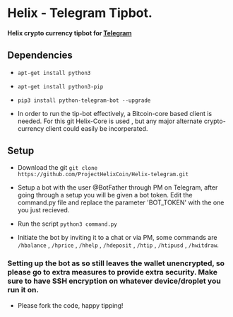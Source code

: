 # Helix - Telegram Tipbot.
 
#### Helix crypto currency tipbot for [Telegram](https://telegram.org)


## Dependencies 

*  `apt-get install python3`
*  `apt-get install python3-pip`
*  `pip3 install python-telegram-bot --upgrade`

* In order to run the tip-bot effectively, a Bitcoin-core based client is needed. For this git Helix-Core is used , but any major alternate crypto-currency client could easily be incorperated. 

## Setup

* Download the git
`git clone https://github.com/ProjectHelixCoin/Helix-telegram.git`

* Setup a bot with the user @BotFather through PM on Telegram, after going through a setup you will be given a bot token. Edit the command.py file and replace the parameter 'BOT_TOKEN' with the one you just recieved. 

*  Run the script 
`python3 command.py`

*  Initiate the bot by inviting it to a chat or via PM, some commands are `/hbalance` , `/hprice` , `/hhelp` , `/hdeposit` , `/htip` , `/htipusd` , `/hwitdraw`.

### Setting up the bot as so still leaves the wallet unencrypted, so please go to extra measures to provide extra security. Make sure to have SSH encryption on whatever device/droplet you run it on. 

*  Please fork the code, happy tipping! 



